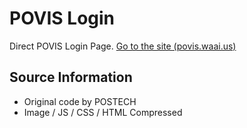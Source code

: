POVIS Login
===========

Direct POVIS Login Page. [Go to the site (povis.waai.us)](https://povis.waai.us/)

Source Information
------------------

- Original code by POSTECH
- Image / JS / CSS / HTML Compressed
